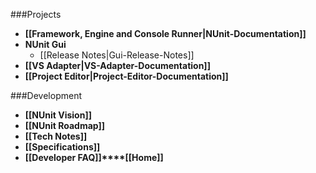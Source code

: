 ###Projects

* **[[Framework, Engine and Console Runner|NUnit-Documentation]]**
* **NUnit Gui**
  * [[Release Notes|Gui-Release-Notes]]
* **[[VS Adapter|VS-Adapter-Documentation]]**
* **[[Project Editor|Project-Editor-Documentation]]**

###Development

 * **[[NUnit Vision]]**
 * **[[NUnit Roadmap]]**
 * **[[Tech Notes]]**
 * **[[Specifications]]**
 * **[[Developer FAQ]]****[[Home]]**


